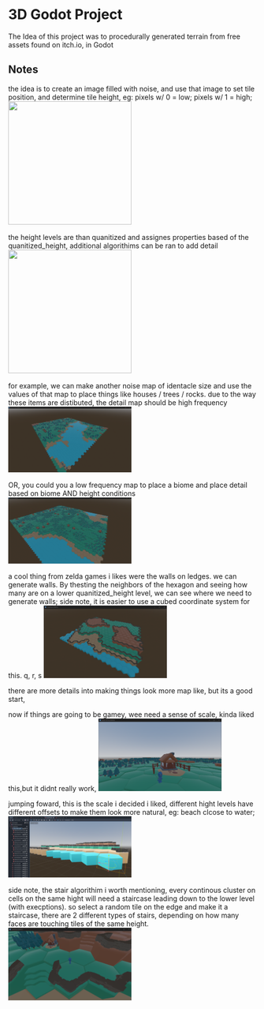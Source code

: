 # 3D Godot Project 

The Idea of this project was to  procedurally generated terrain from free assets found on itch.io, in Godot 


## Notes
the idea is to create an image filled with noise, and use that image to set tile position, and determine tile height, eg: pixels w/ 0 = low; pixels w/ 1 = high;
<img src="https://github.com/Cheysha/3dgodotProj/blob/main/doc/start.png" width="250" height="250">

the height levels are than quanitized and assignes properties based of the quanitized_height, additional algorithims can be ran to add detail 
<img src="https://github.com/Cheysha/3dgodotProj/blob/main/doc/lg.png" width="250" height="250">

for example, we can make another noise map of identacle size and use the values of that map to place things like houses / trees / rocks. due to the way these items are distibuted, the detail map should be high frequency
<img src="https://github.com/Cheysha/Godot3DTerrainGeneration/blob/main/doc/original.png" width = 250>

OR, you could you a low frequency map to place a biome and place detail based on biome AND height conditions
<img src="https://github.com/Cheysha/Godot3DTerrainGeneration/blob/main/doc/forest_biome.png" width = 250>

a cool thing from zelda games i likes were the walls on ledges. we can generate walls. By thesting the neighbors of the hexagon and seeing how many are on a lower quanitized_height level, we can see where we need to generate walls; side note, it is easier to use a cubed coordinate system for this. q, r, s
<img src="https://github.com/Cheysha/Godot3DTerrainGeneration/blob/main/doc/walls.png" width = 250> 

there are more details into making things look more map like, but its a good start,

now if things are going to be gamey, wee need a sense of scale, kinda liked this,but it didnt really work, 
<img src="https://github.com/Cheysha/Godot3DTerrainGeneration/blob/main/doc/scale.png" width = 250> 

jumping foward, this is the scale i decided i liked, different hight levels have different offsets to make them look more natural, eg: beach clcose to water;
<img src="https://github.com/Cheysha/Godot3DTerrainGeneration/blob/main/doc/height.png" width = 250> 

side note, the stair algorithim i worth mentioning, every continous cluster on cells on the same hight will need a staircase leading down to the lower level (with execptions). so select a random tile on the edge and make it a staircase, there are 2 different types of stairs, depending on how many faces are touching tiles of the same height.  
<img src="https://github.com/Cheysha/Godot3DTerrainGeneration/blob/main/doc/mockup.png" width = 250> 

